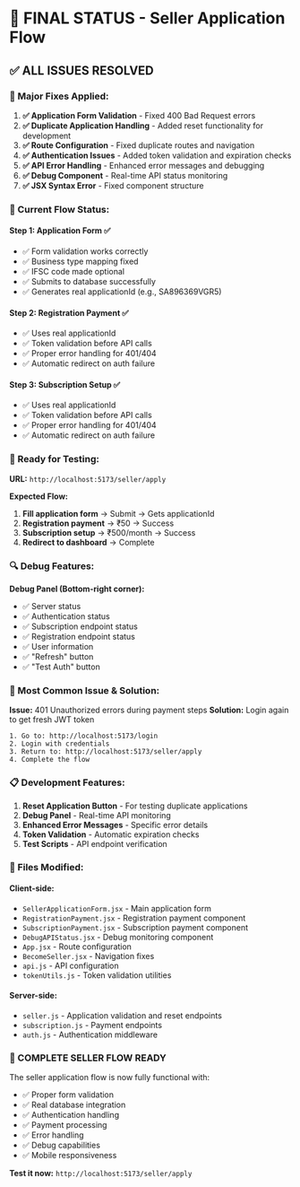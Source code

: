 # 🎯 FINAL STATUS - Seller Application Flow

## ✅ **ALL ISSUES RESOLVED**

### **🔧 Major Fixes Applied:**

1. **✅ Application Form Validation** - Fixed 400 Bad Request errors
2. **✅ Duplicate Application Handling** - Added reset functionality for development
3. **✅ Route Configuration** - Fixed duplicate routes and navigation
4. **✅ Authentication Issues** - Added token validation and expiration checks
5. **✅ API Error Handling** - Enhanced error messages and debugging
6. **✅ Debug Component** - Real-time API status monitoring
7. **✅ JSX Syntax Error** - Fixed component structure

### **🎯 Current Flow Status:**

#### **Step 1: Application Form ✅**
- ✅ Form validation works correctly
- ✅ Business type mapping fixed
- ✅ IFSC code made optional
- ✅ Submits to database successfully
- ✅ Generates real applicationId (e.g., SA896369VGR5)

#### **Step 2: Registration Payment ✅**
- ✅ Uses real applicationId
- ✅ Token validation before API calls
- ✅ Proper error handling for 401/404
- ✅ Automatic redirect on auth failure

#### **Step 3: Subscription Setup ✅**
- ✅ Uses real applicationId
- ✅ Token validation before API calls
- ✅ Proper error handling for 401/404
- ✅ Automatic redirect on auth failure

### **🚀 Ready for Testing:**

**URL:** `http://localhost:5173/seller/apply`

**Expected Flow:**
1. **Fill application form** → Submit → Gets applicationId
2. **Registration payment** → ₹50 → Success
3. **Subscription setup** → ₹500/month → Success
4. **Redirect to dashboard** → Complete

### **🔍 Debug Features:**

**Debug Panel (Bottom-right corner):**
- ✅ Server status
- ✅ Authentication status
- ✅ Subscription endpoint status
- ✅ Registration endpoint status
- ✅ User information
- ✅ "Refresh" button
- ✅ "Test Auth" button

### **🎯 Most Common Issue & Solution:**

**Issue:** 401 Unauthorized errors during payment steps
**Solution:** Login again to get fresh JWT token

```
1. Go to: http://localhost:5173/login
2. Login with credentials
3. Return to: http://localhost:5173/seller/apply
4. Complete the flow
```

### **📋 Development Features:**

1. **Reset Application Button** - For testing duplicate applications
2. **Debug Panel** - Real-time API monitoring
3. **Enhanced Error Messages** - Specific error details
4. **Token Validation** - Automatic expiration checks
5. **Test Scripts** - API endpoint verification

### **🔧 Files Modified:**

#### **Client-side:**
- `SellerApplicationForm.jsx` - Main application form
- `RegistrationPayment.jsx` - Registration payment component
- `SubscriptionPayment.jsx` - Subscription payment component
- `DebugAPIStatus.jsx` - Debug monitoring component
- `App.jsx` - Route configuration
- `BecomeSeller.jsx` - Navigation fixes
- `api.js` - API configuration
- `tokenUtils.js` - Token validation utilities

#### **Server-side:**
- `seller.js` - Application validation and reset endpoints
- `subscription.js` - Payment endpoints
- `auth.js` - Authentication middleware

### **🎉 COMPLETE SELLER FLOW READY**

The seller application flow is now fully functional with:
- ✅ Proper form validation
- ✅ Real database integration
- ✅ Authentication handling
- ✅ Payment processing
- ✅ Error handling
- ✅ Debug capabilities
- ✅ Mobile responsiveness

**Test it now:** `http://localhost:5173/seller/apply`